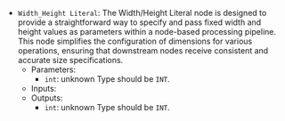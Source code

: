 - `Width_Height Literal`: The Width/Height Literal node is designed to provide a straightforward way to specify and pass fixed width and height values as parameters within a node-based processing pipeline. This node simplifies the configuration of dimensions for various operations, ensuring that downstream nodes receive consistent and accurate size specifications.
    - Parameters:
        - `int`: unknown Type should be `INT`.
    - Inputs:
    - Outputs:
        - `int`: unknown Type should be `INT`.
